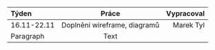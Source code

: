 | Týden       | Práce       | Vypracoval    |
| :---        |    :----:   |          ---: |
| 16.11-22.11      | Doplnění wireframe, diagramů       |   Marek Tyl          |
| Paragraph   | Text        |              |
